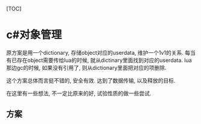 [TOC]

# c#对象管理
原方案是用一个dictionary, 存储object对应的userdata, 维护一个1v1的关系. 每当有已存在object需要传给lua的时候, 就从dictinary里面找到对应的userdata. lua那边gc的时候, 如果没有引用了, 则从dictionary里面把对应的项删除.

这个方案总体而言挺不错的, 安全有效. 达到了数据传输, 以及释放的目标.

在这里有一些想法, 不一定比原来的好, 试验性质的做一些尝试.

## 方案


